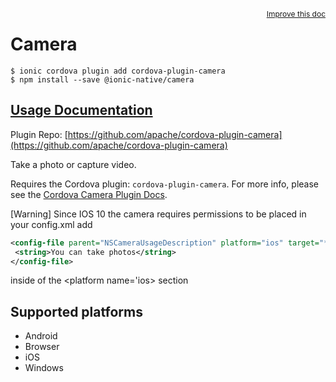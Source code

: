 <a style="float:right;font-size:12px;" href="http://github.com/ionic-team/ionic-native/edit/master/src/@ionic-native/plugins/camera/index.ts#L121">
  Improve this doc
</a>

# Camera

```
$ ionic cordova plugin add cordova-plugin-camera
$ npm install --save @ionic-native/camera
```

## [Usage Documentation](https://ionicframework.com/docs/native/camera/)

Plugin Repo: [https://github.com/apache/cordova-plugin-camera](https://github.com/apache/cordova-plugin-camera)

Take a photo or capture video.

Requires the Cordova plugin: `cordova-plugin-camera`. For more info, please see the [Cordova Camera Plugin Docs](https://github.com/apache/cordova-plugin-camera).

[Warning] Since IOS 10 the camera requires permissions to be placed in your config.xml add
```xml
<config-file parent="NSCameraUsageDescription" platform="ios" target="*-Info.plist">
 <string>You can take photos</string>
</config-file>
```
inside of the <platform name='ios> section

## Supported platforms
- Android
- Browser
- iOS
- Windows




